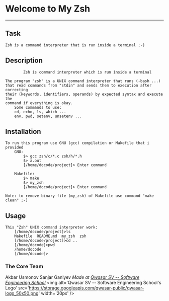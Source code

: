 # Welcome to My Zsh
***

## Task
    Zsh is a command interpreter that is run inside a terminal ;-)

## Description
            Zsh is command interpreter which is run inside a terminal 

    The program "zsh" is a UNIX command interpreter that runs (-bash ...)
    that read commands from "stdin" and sends them to execution after correcting
    their (keywords, identifiers, operands) by expected syntax and execute the 
    command if everything is okay.
        Some commands to use:
        cd, echo, ls, which ...
        env, pwd, setenv, unsetenv ...

## Installation
    To run this program use GNU (gcc) compilation or Makefile that i provided 
        GNU:
            $> gcc zsh/c/*.c zsh/h/*.h
            $> a.out
            [/home/docode/project]> Enter command

        Makefile:
            $> make
            $> my_zsh
            [/home/docode/project]> Enter command

    Note: to remove binary file (my_zsh) of Makefile use command "make clean" ;-)

## Usage
    This "Zsh" UNIX command interpreter work:
        [/home/docode/project]>ls
        Makefile  README.md  my_zsh  zsh
        [/home/docode/project]>cd ..
        [/home/docode]>pwd
        /home/docode
        [/home/docode]>

### The Core Team
Akbar Usmonov
Sanjar Ganiyev
<span><i>Made at <a href='https://qwasar.io'>Qwasar SV -- Software Engineering School</a></i></span>
<span><img alt='Qwasar SV -- Software Engineering School's Logo' src='https://storage.googleapis.com/qwasar-public/qwasar-logo_50x50.png' width='20px' /></span>
